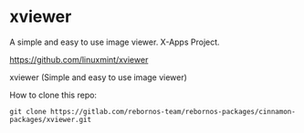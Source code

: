 # xviewer

A simple and easy to use image viewer. X-Apps Project.

https://github.com/linuxmint/xviewer

xviewer (Simple and easy to use image viewer)

How to clone this repo:

```
git clone https://gitlab.com/rebornos-team/rebornos-packages/cinnamon-packages/xviewer.git
```

